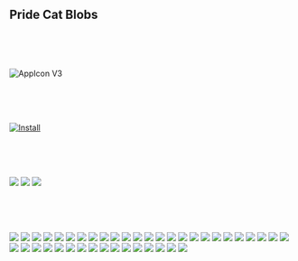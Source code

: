 ## Pride Cat Blobs

<br><br><br>

![](https://raw.githubusercontent.com/kmddd59/emojis/master/AppStorePreview/AppICONv3.png "AppIcon V3")

<br><br><br>

[![](http://linkmaker.itunes.apple.com/assets/shared/badges/en-us/appstore-lrg.svg "Install")](https://itunes.apple.com/us/app/cat-pride-blobs/id1322768072?mt=8)

<br><br><br>

![](https://raw.githubusercontent.com/kmddd59/emojis/master/AppStorePreview/cat1.jpg)
![](https://raw.githubusercontent.com/kmddd59/emojis/master/AppStorePreview/cat2.jpg)
![](https://raw.githubusercontent.com/kmddd59/emojis/master/AppStorePreview/cat3.jpg)

<br><br><br>

![](https://github.com/kmddd59/emojis/raw/master/blob%20Emojis/Blob%20Flag/Pride_Blob_v2/CatPrideBlobs/CatBlobAchilleanHeart.png)
![](https://github.com/kmddd59/emojis/raw/master/blob%20Emojis/Blob%20Flag/Pride_Blob_v2/CatPrideBlobs/CatBlobAgenderFluxHeart.png)
![](https://github.com/kmddd59/emojis/raw/master/blob%20Emojis/Blob%20Flag/Pride_Blob_v2/CatPrideBlobs/CatBlobAgenderHeart.png)
![](https://github.com/kmddd59/emojis/raw/master/blob%20Emojis/Blob%20Flag/Pride_Blob_v2/CatPrideBlobs/CatBlobAmbonecHeart.png)
![](https://github.com/kmddd59/emojis/raw/master/blob%20Emojis/Blob%20Flag/Pride_Blob_v2/CatPrideBlobs/CatBlobAndrogyneHeart.png)
![](https://github.com/kmddd59/emojis/raw/master/blob%20Emojis/Blob%20Flag/Pride_Blob_v2/CatPrideBlobs/CatBlobAquarigenderHeart.png)
![](https://github.com/kmddd59/emojis/raw/master/blob%20Emojis/Blob%20Flag/Pride_Blob_v2/CatPrideBlobs/CatBlobAroFluxHeart.png)
![](https://github.com/kmddd59/emojis/raw/master/blob%20Emojis/Blob%20Flag/Pride_Blob_v2/CatPrideBlobs/CatBlobAromanticHeart.png)
![](https://github.com/kmddd59/emojis/raw/master/blob%20Emojis/Blob%20Flag/Pride_Blob_v2/CatPrideBlobs/CatBlobAsexualHeart.png)
![](https://github.com/kmddd59/emojis/raw/master/blob%20Emojis/Blob%20Flag/Pride_Blob_v2/CatPrideBlobs/CatBlobAutigenderHeart.png)
![](https://github.com/kmddd59/emojis/raw/master/blob%20Emojis/Blob%20Flag/Pride_Blob_v2/CatPrideBlobs/CatBlobAutisticHeart.png)
![](https://github.com/kmddd59/emojis/raw/master/blob%20Emojis/Blob%20Flag/Pride_Blob_v2/CatPrideBlobs/CatBlobBigenderHeart.png)
![](https://github.com/kmddd59/emojis/raw/master/blob%20Emojis/Blob%20Flag/Pride_Blob_v2/CatPrideBlobs/CatBlobBisexualHeart.png)
![](https://github.com/kmddd59/emojis/raw/master/blob%20Emojis/Blob%20Flag/Pride_Blob_v2/CatPrideBlobs/CatBlobDemiBoyHeart.png)
![](https://github.com/kmddd59/emojis/raw/master/blob%20Emojis/Blob%20Flag/Pride_Blob_v2/CatPrideBlobs/CatBlobDemienbyHeart.png)
![](https://github.com/kmddd59/emojis/raw/master/blob%20Emojis/Blob%20Flag/Pride_Blob_v2/CatPrideBlobs/CatBlobDemigenderHeart.png)
![](https://github.com/kmddd59/emojis/raw/master/blob%20Emojis/Blob%20Flag/Pride_Blob_v2/CatPrideBlobs/CatBlobDemiGirlHeart.png)
![](https://github.com/kmddd59/emojis/raw/master/blob%20Emojis/Blob%20Flag/Pride_Blob_v2/CatPrideBlobs/CatBlobDemiRomanticHeart.png)
![](https://github.com/kmddd59/emojis/raw/master/blob%20Emojis/Blob%20Flag/Pride_Blob_v2/CatPrideBlobs/CatBlobDemiSexualHeart.png)
![](https://github.com/kmddd59/emojis/raw/master/blob%20Emojis/Blob%20Flag/Pride_Blob_v2/CatPrideBlobs/CatBlobDiamoricHeart.png)
![](https://github.com/kmddd59/emojis/raw/master/blob%20Emojis/Blob%20Flag/Pride_Blob_v2/CatPrideBlobs/CatBlobGayHeart.png)
![](https://github.com/kmddd59/emojis/raw/master/blob%20Emojis/Blob%20Flag/Pride_Blob_v2/CatPrideBlobs/CatBlobgenderfluidHeart.png)
![](https://github.com/kmddd59/emojis/raw/master/blob%20Emojis/Blob%20Flag/Pride_Blob_v2/CatPrideBlobs/CatBlobGenderfluxHeart.png)
![](https://github.com/kmddd59/emojis/raw/master/blob%20Emojis/Blob%20Flag/Pride_Blob_v2/CatPrideBlobs/CatBlobGenderQueerHeart.png)
![](https://github.com/kmddd59/emojis/raw/master/blob%20Emojis/Blob%20Flag/Pride_Blob_v2/CatPrideBlobs/CatBlobgenderQuestioningHeart.png)
![](https://github.com/kmddd59/emojis/raw/master/blob%20Emojis/Blob%20Flag/Pride_Blob_v2/CatPrideBlobs/CatBlobIntergenderHeart.png)
![](https://github.com/kmddd59/emojis/raw/master/blob%20Emojis/Blob%20Flag/Pride_Blob_v2/CatPrideBlobs/CatBlobIntersexHeart.png)
![](https://github.com/kmddd59/emojis/raw/master/blob%20Emojis/Blob%20Flag/Pride_Blob_v2/CatPrideBlobs/CatBlobLesbianHeart.png)
![](https://github.com/kmddd59/emojis/raw/master/blob%20Emojis/Blob%20Flag/Pride_Blob_v2/CatPrideBlobs/CatBlobMaveriqueHeart.png)
![](https://github.com/kmddd59/emojis/raw/master/blob%20Emojis/Blob%20Flag/Pride_Blob_v2/CatPrideBlobs/CatBlobNeurogenderHeart.png)
![](https://github.com/kmddd59/emojis/raw/master/blob%20Emojis/Blob%20Flag/Pride_Blob_v2/CatPrideBlobs/CatBlobNeutroisHeart.png)
![](https://github.com/kmddd59/emojis/raw/master/blob%20Emojis/Blob%20Flag/Pride_Blob_v2/CatPrideBlobs/CatBlobNonbinaryBoyHeart.png)
![](https://github.com/kmddd59/emojis/raw/master/blob%20Emojis/Blob%20Flag/Pride_Blob_v2/CatPrideBlobs/CatBlobNonbinaryGirlHeart.png)
![](https://github.com/kmddd59/emojis/raw/master/blob%20Emojis/Blob%20Flag/Pride_Blob_v2/CatPrideBlobs/CatBlobNonbinaryHeart.png)
![](https://github.com/kmddd59/emojis/raw/master/blob%20Emojis/Blob%20Flag/Pride_Blob_v2/CatPrideBlobs/CatBlobPansexualHeart.png)
![](https://github.com/kmddd59/emojis/raw/master/blob%20Emojis/Blob%20Flag/Pride_Blob_v2/CatPrideBlobs/CatBlobPolyamoryHeart.png)
![](https://github.com/kmddd59/emojis/raw/master/blob%20Emojis/Blob%20Flag/Pride_Blob_v2/CatPrideBlobs/CatBlobPolysexualHeart.png)
![](https://github.com/kmddd59/emojis/raw/master/blob%20Emojis/Blob%20Flag/Pride_Blob_v2/CatPrideBlobs/CatBlobRainbowdisabilityHeart.png)
![](https://github.com/kmddd59/emojis/raw/master/blob%20Emojis/Blob%20Flag/Pride_Blob_v2/CatPrideBlobs/CatBlobSappicHeart.png)
![](https://github.com/kmddd59/emojis/raw/master/blob%20Emojis/Blob%20Flag/Pride_Blob_v2/CatPrideBlobs/CatBlobTransHeart.png)
![](https://github.com/kmddd59/emojis/raw/master/blob%20Emojis/Blob%20Flag/Pride_Blob_v2/CatPrideBlobs/CatBlobTrigenderHeart.png)

<br><br><br>
